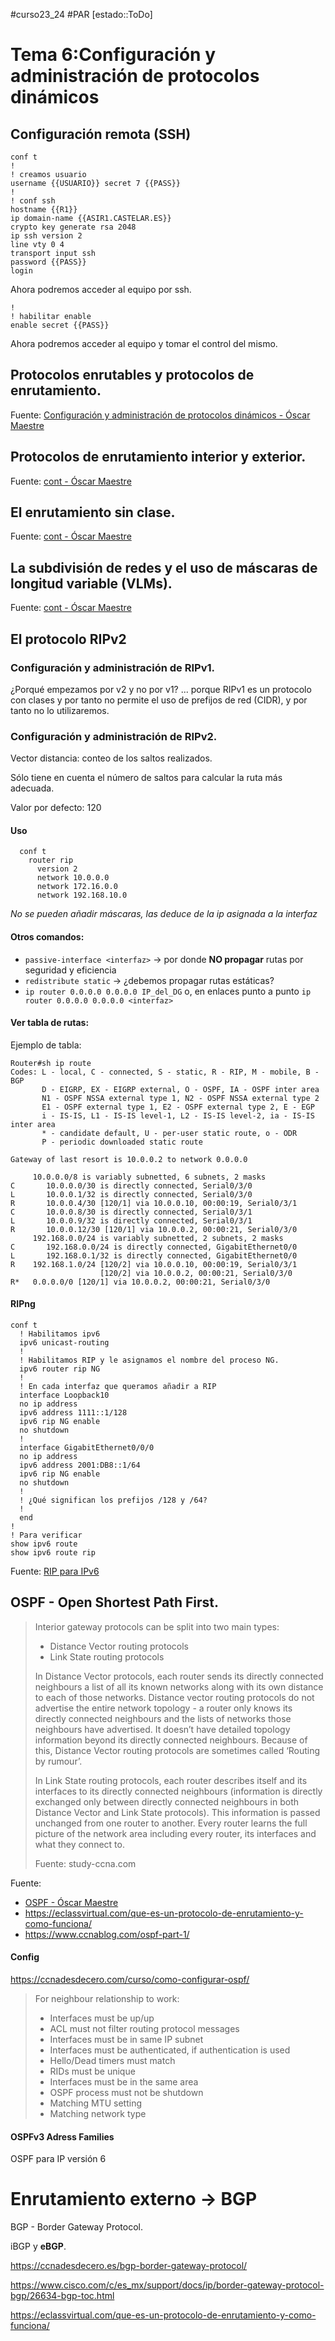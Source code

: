 #curso23_24 #PAR [estado::ToDo]



# Tema 6:Configuración y administración de protocolos dinámicos

## Configuración remota (SSH)

```ios
conf t
!
! creamos usuario
username {{USUARIO}} secret 7 {{PASS}}
!
! conf ssh
hostname {{R1}}
ip domain-name {{ASIR1.CASTELAR.ES}}
crypto key generate rsa 2048
ip ssh version 2
line vty 0 4
transport input ssh
password {{PASS}}
login
```

Ahora podremos acceder al equipo por ssh.

```ios
!
! habilitar enable
enable secret {{PASS}}
```

Ahora podremos acceder al equipo y tomar el control del mismo.

## Protocolos enrutables y protocolos de enrutamiento.
Fuente: [Configuración y administración de protocolos dinámicos - Óscar Maestre](https://oscarmaestre.github.io/apuntes_redes/t6_enrutamiento_dinamico/apuntes_t6.html)

## Protocolos de enrutamiento interior y exterior.
Fuente: [cont - Óscar Maestre](https://oscarmaestre.github.io/apuntes_redes/t6_enrutamiento_dinamico/apuntes_t6.html#protocolos-de-enrutamiento-interior-y-exterior)

## El enrutamiento sin clase.
Fuente: [cont - Óscar Maestre](https://oscarmaestre.github.io/apuntes_redes/t6_enrutamiento_dinamico/apuntes_t6.html#el-enrutamiento-sin-clase)

## La subdivisión de redes y el uso de máscaras de longitud variable (VLMs).
Fuente: [cont - Óscar Maestre](https://oscarmaestre.github.io/apuntes_redes/t6_enrutamiento_dinamico/apuntes_t6.html#la-subdivision-de-redes-y-el-uso-de-mascaras-de-longitud-variable-vlsm)

## El protocolo RIPv2

### Configuración y administración de RIPv1.
¿Porqué empezamos por v2 y no por v1? ... porque RIPv1 es un protocolo con clases y por tanto no permite el uso de prefijos de red (CIDR), y por tanto no lo utilizaremos.

### Configuración y administración de RIPv2.
Vector distancia: conteo de los saltos realizados. 

Sólo tiene en cuenta el número de saltos para calcular la ruta más adecuada.

Valor por defecto: 120

#### Uso
```ios
  conf t
    router rip
      version 2
      network 10.0.0.0
      network 172.16.0.0
      network 192.168.10.0
```
*No se pueden añadir máscaras, las deduce de la ip asignada a la interfaz*


#### Otros comandos:
*   `passive-interface <interfaz>` -> por donde **NO propagar** rutas por seguridad y eficiencia
*   `redistribute static` -> ¿debemos propagar rutas estáticas?
*   `ip router 0.0.0.0 0.0.0.0 IP_del_DG` o, en enlaces punto a punto `ip router 0.0.0.0 0.0.0.0 <interfaz>`


#### Ver tabla de rutas:
Ejemplo de tabla:
```ios
Router#sh ip route 
Codes: L - local, C - connected, S - static, R - RIP, M - mobile, B - BGP
       D - EIGRP, EX - EIGRP external, O - OSPF, IA - OSPF inter area
       N1 - OSPF NSSA external type 1, N2 - OSPF NSSA external type 2
       E1 - OSPF external type 1, E2 - OSPF external type 2, E - EGP
       i - IS-IS, L1 - IS-IS level-1, L2 - IS-IS level-2, ia - IS-IS inter area
       * - candidate default, U - per-user static route, o - ODR
       P - periodic downloaded static route

Gateway of last resort is 10.0.0.2 to network 0.0.0.0

     10.0.0.0/8 is variably subnetted, 6 subnets, 2 masks
C       10.0.0.0/30 is directly connected, Serial0/3/0
L       10.0.0.1/32 is directly connected, Serial0/3/0
R       10.0.0.4/30 [120/1] via 10.0.0.10, 00:00:19, Serial0/3/1
C       10.0.0.8/30 is directly connected, Serial0/3/1
L       10.0.0.9/32 is directly connected, Serial0/3/1
R       10.0.0.12/30 [120/1] via 10.0.0.2, 00:00:21, Serial0/3/0
     192.168.0.0/24 is variably subnetted, 2 subnets, 2 masks
C       192.168.0.0/24 is directly connected, GigabitEthernet0/0
L       192.168.0.1/32 is directly connected, GigabitEthernet0/0
R    192.168.1.0/24 [120/2] via 10.0.0.10, 00:00:19, Serial0/3/1
                    [120/2] via 10.0.0.2, 00:00:21, Serial0/3/0
R*   0.0.0.0/0 [120/1] via 10.0.0.2, 00:00:21, Serial0/3/0
```

#### RIPng
```ios
conf t
  ! Habilitamos ipv6
  ipv6 unicast-routing
  !
  ! Habilitamos RIP y le asignamos el nombre del proceso NG.
  ipv6 router rip NG
  !
  ! En cada interfaz que queramos añadir a RIP
  interface Loopback10
  no ip address
  ipv6 address 1111::1/128
  ipv6 rip NG enable
  no shutdown
  !
  interface GigabitEthernet0/0/0
  no ip address
  ipv6 address 2001:DB8::1/64
  ipv6 rip NG enable
  no shutdown
  !
  ! ¿Qué significan los prefijos /128 y /64?
  !
  end
!
! Para verificar
show ipv6 route
show ipv6 route rip
```

Fuente: [RIP para IPv6](https://networklessons.com/ipv6/how-to-configure-ripng-on-cisco-ios-router)


## OSPF - Open Shortest Path First.
> Interior gateway protocols can be split into two main types:
> + Distance Vector routing protocols
> + Link State routing protocols
>
> In Distance Vector protocols, each router sends its directly connected neighbours a list of all its known networks along with its own distance to each of those networks. Distance vector routing protocols do not advertise the entire network topology - a router only knows its directly connected neighbours and the lists of networks those neighbours have advertised. It doesn’t have detailed topology information beyond its directly connected neighbours. Because of this, Distance Vector routing protocols are sometimes called ‘Routing by rumour’.
>
> In Link State routing protocols, each router describes itself and its interfaces to its directly connected neighbours (information is directly exchanged only between directly connected neighbours in both Distance Vector and Link State protocols). This information is passed unchanged from one router to another. Every router learns the full picture of the network area including every router, its interfaces and what they connect to.
>
> Fuente: study-ccna.com

Fuente: 
+ [OSPF - Óscar Maestre](https://oscarmaestre.github.io/apuntes_redes/t6_enrutamiento_dinamico/apuntes_t6.html#configuracion-y-administracion-en-ospf)
+ https://eclassvirtual.com/que-es-un-protocolo-de-enrutamiento-y-como-funciona/
+ https://www.ccnablog.com/ospf-part-1/


#### Config
https://ccnadesdecero.com/curso/como-configurar-ospf/

> For neighbour relationship to work:
> + Interfaces must be up/up
> + ACL must not filter routing protocol messages
> + Interfaces must be in same IP subnet
> + Interfaces must be authenticated, if authentication is used
> + Hello/Dead timers must match
> + RIDs must be unique
> + Interfaces must be in the same area
> + OSPF process must not be shutdown
> + Matching MTU setting
> + Matching network type


#### OSPFv3 Adress Families
OSPF para IP versión 6

# Enrutamiento externo -> BGP
BGP - Border Gateway Protocol.

iBGP y **eBGP**.

https://ccnadesdecero.es/bgp-border-gateway-protocol/

https://www.cisco.com/c/es_mx/support/docs/ip/border-gateway-protocol-bgp/26634-bgp-toc.html

https://eclassvirtual.com/que-es-un-protocolo-de-enrutamiento-y-como-funciona/